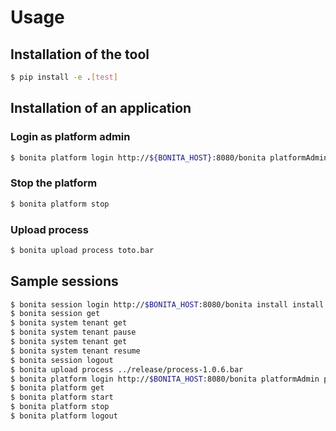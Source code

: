 # Usage

## Installation of the tool

```sh
$ pip install -e .[test]
```

## Installation of an application

### Login as platform admin

```sh
$ bonita platform login http://${BONITA_HOST}:8080/bonita platformAdmin platform
```

### Stop the platform

```sh
$ bonita platform stop
```

### Upload process

```sh
$ bonita upload process toto.bar
```

## Sample sessions

```sh
$ bonita session login http://$BONITA_HOST:8080/bonita install install
$ bonita session get
$ bonita system tenant get
$ bonita system tenant pause
$ bonita system tenant get
$ bonita system tenant resume
$ bonita session logout
$ bonita upload process ../release/process-1.0.6.bar 
$ bonita platform login http://$BONITA_HOST:8080/bonita platformAdmin platform
$ bonita platform get
$ bonita platform start
$ bonita platform stop
$ bonita platform logout
```

  